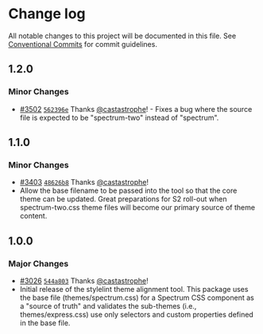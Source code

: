 # Change log

All notable changes to this project will be documented in this file.
See [Conventional Commits](https://conventionalcommits.org) for commit guidelines.

## 1.2.0

### Minor Changes

- [#3502](https://github.com/adobe/spectrum-css/pull/3502) [`562396e`](https://github.com/adobe/spectrum-css/commit/562396eaf21769341f78ea3761393b65f00e751b) Thanks [@castastrophe](https://github.com/castastrophe)! - Fixes a bug where the source file is expected to be "spectrum-two" instead of "spectrum".

## 1.1.0

### Minor Changes

- [#3403](https://github.com/adobe/spectrum-css/pull/3403) [`48626b8`](https://github.com/adobe/spectrum-css/commit/48626b8ca11043d290c0fe987ec501b88bd6e339) Thanks [@castastrophe](https://github.com/castastrophe)!
- Allow the base filename to be passed into the tool so that the core theme can be updated. Great preparations for S2 roll-out when spectrum-two.css theme files will become our primary source of theme content.

## 1.0.0

### Major Changes

- [#3026](https://github.com/adobe/spectrum-css/pull/3026) [`544a803`](https://github.com/adobe/spectrum-css/commit/544a8039e84423a4db3137a0688f27b7812e291f) Thanks [@castastrophe](https://github.com/castastrophe)!
- Initial release of the stylelint theme alignment tool. This package uses the base file (themes/spectrum.css) for a Spectrum CSS component as a "source of truth" and validates the sub-themes (i.e., themes/express.css) use only selectors and custom properties defined in the base file.
